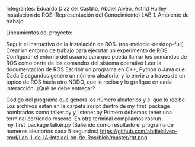 Integrantes: Eduardo Díaz del Castillo, Abdiel Alveo, Astrid Hurley
Instalación de ROS (Representación del Conocimiento) LAB 1. Ambiente de trabajo

Lineamientos del proyecto:

Seguir el instructivo de la instalación de ROS. (ros-melodic-desktop-full)
Crear un entorno de trabajo para ejecutar un experimento de ROS.
Configurar el entorno del usuario para que pueda llamar los comandos de ROS como parte de los comandos del sistema operativo
Leer la documentación de ROS
Escribir un programa en C++, Python o Java que: Cada 5 segundos genere un número aleatorio, y lo envie a a traves de un topico de ROS hacia otro NODO, que lo reciba y lo grafique en cada interacción.
¿Qué se debe entregar?

Codigo del programa que genera los número aleatorios y el que lo recibe. Los archivos estan en la carpeta script dentro de my_first_package nombrados como talker.py y listener.py
Primero debemos tener una terminal corriendo roscore. En otra terminal compilamos rosrun my_first_package talker.py (Saliendo como resultado el programa de numeros aleatorios cada 5 segundos)
https://github.com/abdielalveo-cmd/Lab-1-de-IA-Intalaci-on-de-Ros/blob/master/rqt.png
